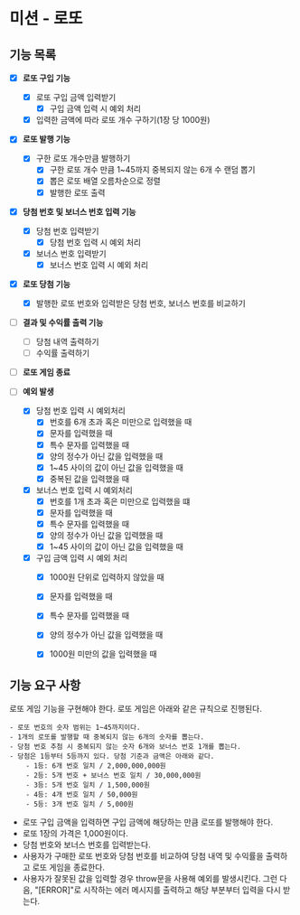 # 미션 - 로또

## 기능 목록
- [x] **로또 구입 기능**
  - [x] 로또 구입 금액 입력받기
    - [x] 구입 금액 입력 시 예외 처리
  - [x] 입력한 금액에 따라 로또 개수 구하기(1장 당 1000원)

- [x] **로또 발행 기능**
  - [x] 구한 로또 개수만큼 발행하기
    - [x] 구한 로또 개수 만큼 1~45까지 중복되지 않는 6개 수 랜덤 뽑기
    - [x] 뽑은 로또 배열 오름차순으로 정렬
    - [x] 발행한 로또 출력

- [x] **당첨 번호 및 보너스 번호 입력 기능**
  - [x] 당첨 번호 입력받기
    - [x] 당첨 번호 입력 시 예외 처리
  - [x] 보너스 번호 입력받기
    - [x] 보너스 번호 입력 시 예외 처리

- [x] **로또 당첨 기능**
  - [x] 발행한 로또 번호와 입력받은 당첨 번호, 보너스 번호를 비교하기

- [ ] **결과 및 수익률 출력 기능**
  - [ ] 당첨 내역 출력하기
  - [ ] 수익률 출력하기

- [ ] **로또 게임 종료**

- [ ] **예외 발생**

  - [x] 당첨 번호 입력 시 예외처리
    - [x] 번호를 6개 초과 혹은 미만으로 입력했을 때
    - [x] 문자를 입력했을 때
    - [x] 특수 문자를 입력했을 때
    - [x] 양의 정수가 아닌 값을 입력했을 때
    - [x] 1~45 사이의 값이 아닌 값을 입력했을 때 
    - [x] 중복된 값을 입력했을 때

  - [x] 보너스 번호 입력 시 예외처리
    - [x] 번호를 1개 초과 혹은 미만으로 입력했을 떄
    - [x] 문자를 입력했을 때
    - [x] 특수 문자를 입력했을 때
    - [x] 양의 정수가 아닌 값을 입력했을 때
    - [x] 1~45 사이의 값이 아닌 값을 입력했을 때 

  - [x] 구입 금액 입력 시 예외 처리
    - [x] 1000원 단위로 입력하지 않았을 때
    - [x] 문자를 입력했을 때
    - [x] 특수 문자를 입력했을 때
    - [x] 양의 정수가 아닌 값을 입력했을 때
    - [x] 1000원 미만의 값을 입력했을 때




## 기능 요구 사항

로또 게임 기능을 구현해야 한다. 로또 게임은 아래와 같은 규칙으로 진행된다.
```
- 로또 번호의 숫자 범위는 1~45까지이다.
- 1개의 로또를 발행할 때 중복되지 않는 6개의 숫자를 뽑는다.
- 당첨 번호 추첨 시 중복되지 않는 숫자 6개와 보너스 번호 1개를 뽑는다.
- 당첨은 1등부터 5등까지 있다. 당첨 기준과 금액은 아래와 같다.
    - 1등: 6개 번호 일치 / 2,000,000,000원
    - 2등: 5개 번호 + 보너스 번호 일치 / 30,000,000원
    - 3등: 5개 번호 일치 / 1,500,000원
    - 4등: 4개 번호 일치 / 50,000원
    - 5등: 3개 번호 일치 / 5,000원
```
- 로또 구입 금액을 입력하면 구입 금액에 해당하는 만큼 로또를 발행해야 한다.
- 로또 1장의 가격은 1,000원이다.
- 당첨 번호와 보너스 번호를 입력받는다.
- 사용자가 구매한 로또 번호와 당첨 번호를 비교하여 당첨 내역 및 수익률을 출력하고 로또 게임을 종료한다.
- 사용자가 잘못된 값을 입력할 경우 throw문을 사용해 예외를 발생시킨다. 그런 다음, "[ERROR]"로 시작하는 에러 메시지를 출력하고 해당 부분부터 입력을 다시 받는다.